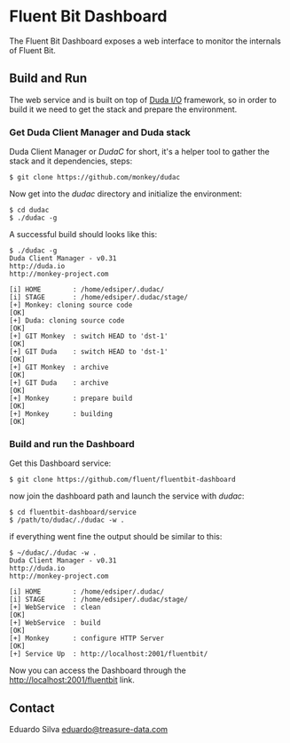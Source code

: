 # Fluent Bit Dashboard

The Fluent Bit Dashboard exposes a web interface to monitor the internals of Fluent Bit.

## Build and Run

The web service and is built on top of [Duda I/O](http://duda.io) framework, so in order to build it we need to get the stack and prepare the environment.

### Get Duda Client Manager and Duda stack

Duda Client Manager or _DudaC_ for short, it's a helper tool to gather the stack and it dependencies, steps:

```shell
$ git clone https://github.com/monkey/dudac
```

Now get into the _dudac_ directory and initialize the environment:

```shell
$ cd dudac
$ ./dudac -g
```

A successful build should looks like this:

```shell
$ ./dudac -g
Duda Client Manager - v0.31
http://duda.io
http://monkey-project.com

[i] HOME        : /home/edsiper/.dudac/
[i] STAGE       : /home/edsiper/.dudac/stage/
[+] Monkey: cloning source code                                            [OK]
[+] Duda: cloning source code                                              [OK]
[+] GIT Monkey  : switch HEAD to 'dst-1'                                   [OK]
[+] GIT Duda    : switch HEAD to 'dst-1'                                   [OK]
[+] GIT Monkey  : archive                                                  [OK]
[+] GIT Duda    : archive                                                  [OK]
[+] Monkey      : prepare build                                            [OK]
[+] Monkey      : building                                                 [OK]
```

### Build and run the Dashboard

Get this Dashboard service:

```shell
$ git clone https://github.com/fluent/fluentbit-dashboard
```

now join the dashboard path and launch the service with _dudac_:

```shell
$ cd fluentbit-dashboard/service
$ /path/to/dudac/./dudac -w .
```

if everything went fine the output should be similar to this:

```
$ ~/dudac/./dudac -w .
Duda Client Manager - v0.31
http://duda.io
http://monkey-project.com

[i] HOME        : /home/edsiper/.dudac/
[i] STAGE       : /home/edsiper/.dudac/stage/
[+] WebService  : clean                                                    [OK]
[+] WebService  : build                                                    [OK]
[+] Monkey      : configure HTTP Server                                    [OK]
[+] Service Up  : http://localhost:2001/fluentbit/
```

Now you can access the Dashboard through the [http://localhost:2001/fluentbit](http://localhost:2001/fluentbit) link.

## Contact

Eduardo Silva <eduardo@treasure-data.com>
